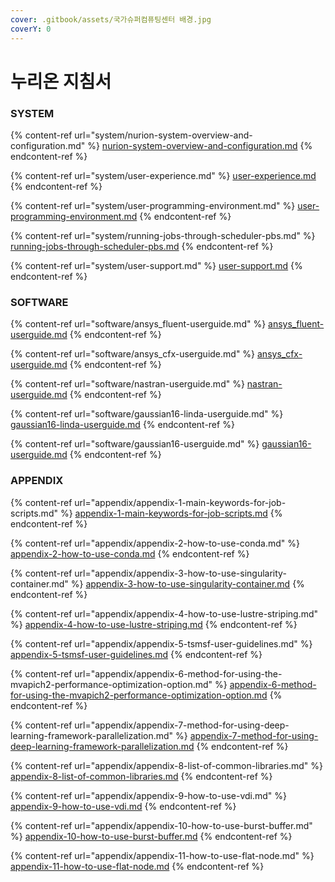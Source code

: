 ```yaml
---
cover: .gitbook/assets/국가슈퍼컴퓨팅센터 배경.jpg
coverY: 0
---
```


# 누리온 지침서

### SYSTEM

{% content-ref url="system/nurion-system-overview-and-configuration.md" %}
[nurion-system-overview-and-configuration.md](system/nurion-system-overview-and-configuration.md)
{% endcontent-ref %}

{% content-ref url="system/user-experience.md" %}
[user-experience.md](system/user-experience.md)
{% endcontent-ref %}

{% content-ref url="system/user-programming-environment.md" %}
[user-programming-environment.md](system/user-programming-environment.md)
{% endcontent-ref %}

{% content-ref url="system/running-jobs-through-scheduler-pbs.md" %}
[running-jobs-through-scheduler-pbs.md](system/running-jobs-through-scheduler-pbs.md)
{% endcontent-ref %}

{% content-ref url="system/user-support.md" %}
[user-support.md](system/user-support.md)
{% endcontent-ref %}

### SOFTWARE

{% content-ref url="software/ansys_fluent-userguide.md" %}
[ansys\_fluent-userguide.md](software/ansys\_fluent-userguide.md)
{% endcontent-ref %}

{% content-ref url="software/ansys_cfx-userguide.md" %}
[ansys\_cfx-userguide.md](software/ansys\_cfx-userguide.md)
{% endcontent-ref %}

{% content-ref url="software/nastran-userguide.md" %}
[nastran-userguide.md](software/nastran-userguide.md)
{% endcontent-ref %}

{% content-ref url="software/gaussian16-linda-userguide.md" %}
[gaussian16-linda-userguide.md](software/gaussian16-linda-userguide.md)
{% endcontent-ref %}

{% content-ref url="software/gaussian16-userguide.md" %}
[gaussian16-userguide.md](software/gaussian16-userguide.md)
{% endcontent-ref %}

### APPENDIX

{% content-ref url="appendix/appendix-1-main-keywords-for-job-scripts.md" %}
[appendix-1-main-keywords-for-job-scripts.md](appendix/appendix-1-main-keywords-for-job-scripts.md)
{% endcontent-ref %}

{% content-ref url="appendix/appendix-2-how-to-use-conda.md" %}
[appendix-2-how-to-use-conda.md](appendix/appendix-2-how-to-use-conda.md)
{% endcontent-ref %}

{% content-ref url="appendix/appendix-3-how-to-use-singularity-container.md" %}
[appendix-3-how-to-use-singularity-container.md](appendix/appendix-3-how-to-use-singularity-container.md)
{% endcontent-ref %}

{% content-ref url="appendix/appendix-4-how-to-use-lustre-striping.md" %}
[appendix-4-how-to-use-lustre-striping.md](appendix/appendix-4-how-to-use-lustre-striping.md)
{% endcontent-ref %}

{% content-ref url="appendix/appendix-5-tsmsf-user-guidelines.md" %}
[appendix-5-tsmsf-user-guidelines.md](appendix/appendix-5-tsmsf-user-guidelines.md)
{% endcontent-ref %}

{% content-ref url="appendix/appendix-6-method-for-using-the-mvapich2-performance-optimization-option.md" %}
[appendix-6-method-for-using-the-mvapich2-performance-optimization-option.md](appendix/appendix-6-method-for-using-the-mvapich2-performance-optimization-option.md)
{% endcontent-ref %}

{% content-ref url="appendix/appendix-7-method-for-using-deep-learning-framework-parallelization.md" %}
[appendix-7-method-for-using-deep-learning-framework-parallelization.md](appendix/appendix-7-method-for-using-deep-learning-framework-parallelization.md)
{% endcontent-ref %}

{% content-ref url="appendix/appendix-8-list-of-common-libraries.md" %}
[appendix-8-list-of-common-libraries.md](appendix/appendix-8-list-of-common-libraries.md)
{% endcontent-ref %}

{% content-ref url="appendix/appendix-9-how-to-use-vdi.md" %}
[appendix-9-how-to-use-vdi.md](appendix/appendix-9-how-to-use-vdi.md)
{% endcontent-ref %}

{% content-ref url="appendix/appendix-10-how-to-use-burst-buffer.md" %}
[appendix-10-how-to-use-burst-buffer.md](appendix/appendix-10-how-to-use-burst-buffer.md)
{% endcontent-ref %}

{% content-ref url="appendix/appendix-11-how-to-use-flat-node.md" %}
[appendix-11-how-to-use-flat-node.md](appendix/appendix-11-how-to-use-flat-node.md)
{% endcontent-ref %}
